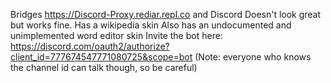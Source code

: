 Bridges https://Discord-Proxy.rediar.repl.co and Discord
Doesn't look great but works fine.
Has a wikipedia skin 
Also has an undocumented and unimplemented word editor skin
Invite the bot here: https://discord.com/oauth2/authorize?client_id=777674547771080725&scope=bot
(Note: everyone who knows the channel id can talk though, so be careful)